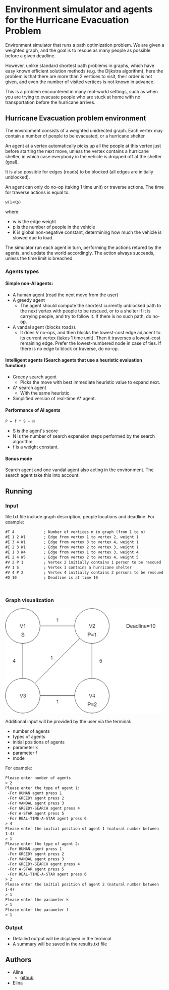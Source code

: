 # Environment simulator and agents for the Hurricane Evacuation Problem

Environment simulator that runs a path optimization problem. We are given a weighted graph, and the goal is to rescue as many people as possible before a given deadline.

However, unlike standard shortest path problems in graphs, which have easy known efficient solution methods (e.g. the Dijkstra algorithm), here the problem is that there are more than 2 vertices to visit, their order is not given, and even the number of visited vertices is not known in advance. 

This is a problem encountered in many real-world settings, such as when you are trying to evacuate people who are stuck at home with no transportation before the hurricane arrives.


## Hurricane Evacuation problem environment

The environment consists of a weighted unidrected graph. Each vertex may contain a number of people to be evacuated, or a hurricane shelter.

An agent at a vertex automatically picks up all the people at this vertex just before starting the next move, unless the vertex contains a hurricane shelter, in which case everybody in the vehicle is dropped off at the shelter (goal). 

It is also possible for edges (roads) to be blocked (all edges are initially unblocked).

An agent can only do no-op (taking 1 time unit) or traverse actions. The time for traverse actions is equal to:

    w(1+Kp)

where:
* w is the edge weight
* p is the number of people in the vehicle
* K is global non-negative constant, determining how much the vehicle is slowed due to load.

The simulator run each agent in turn, performing the actions retured by the agents, and update the world accordingly. The action always succeeds, unless the time limit is breached.


### Agents types

#### Simple non-AI agents:

* A human agent (read the next move from the user)
* A greedy agent
    * The agent should compute the shortest currently unblocked path to the next vertex with people to be rescued, or to a shelter if it is carrying people, and try to follow it. If there is no such path, do no-op.
* A vandal agent (blocks roads).
    * It does V no-ops, and then blocks the lowest-cost edge adjacent to its current vertex (takes 1 time unit). Then it traverses a lowest-cost remaining edge. Prefer the lowest-numbered node in case of ties. If there is no edge to block or traverse, do no-op.

#### Intelligent agents (Search agents that use a heuristic evaluation function):

* Greedy search agent
    * Picks the move with best immediate heuristic value to expand next.
*  A\* search agent
    * With the same heuristic.
* Simplified version of real-time A\* agent.

#### Performance of AI agents

    P = f * S + N

* S is the agent's score
* N is the number of search expansion steps performed by the search algorithm.
* f is a weight constant.


#### Bonus mode

Search agent and one vandal agent also acting in the environment. The search agent  take this into account.


## Running
### Input
file.txt file include graph description, people locations and deadline.
For example:

    #T 4             ; Number of vertices n in graph (from 1 to n)
    #E 1 2 W1        ; Edge from vertex 1 to vertex 2, weight 1
    #E 3 4 W1        ; Edge from vertex 3 to vertex 4, weight 1
    #E 2 3 W1        ; Edge from vertex 2 to vertex 3, weight 1
    #E 1 3 W4        ; Edge from vertex 1 to vertex 3, weight 4
    #E 2 4 W5        ; Edge from vertex 2 to vertex 4, weight 5
    #V 2 P 1         ; Vertex 2 initially contains 1 person to be rescued
    #V 1 S           ; Vertex 1 contains a hurricane shelter
    #V 4 P 2         ; Vertex 4 initially contains 2 persons to be rescued
    #D 10            ; Deadline is at time 10
<br>

### Graph visualization

![graph](https://github.com/lina994/AI_Ass1/blob/master/resources/input_example.png?raw=true "graph")
<br>

Additional input will be provided by the user via the terminal:

* number of agents
* types of agents
* initial positions of agents
* parameter k
* parameter f
* mode

For example:

    Please enter number of agents
    > 2
    Please enter the type of agent 1:
     -For HUMAN agent press 1
     -For GREEDY agent press 2
     -For VANDAL agent press 3
     -For GREEDY-SEARCH agent press 4
     -For A-STAR agent press 5
     -For REAL-TIME-A-STAR agent press 6
    > 4
    Please enter the initial position of agent 1 (natural number between 1-4)
    > 1
    Please enter the type of agent 2:
     -For HUMAN agent press 1
     -For GREEDY agent press 2
     -For VANDAL agent press 3
     -For GREEDY-SEARCH agent press 4
     -For A-STAR agent press 5
     -For REAL-TIME-A-STAR agent press 6
    > 2
    Please enter the initial position of agent 2 (natural number between 1-4)
    > 1
    Please enter the parameter k
    > 1
    Please enter the parameter f
    > 1

### Output

* Detailed output will be displayed in the terminal
* A summary will be saved in the results.txt  file

## Authors

* Alina
    * [github](https://github.com/lina994 "github")
* Elina

